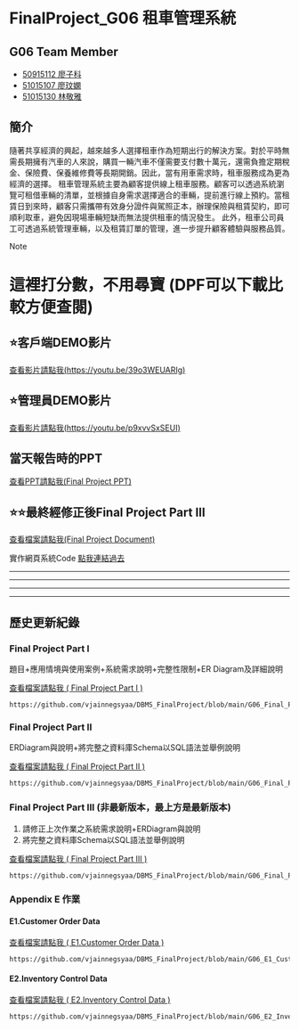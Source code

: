 # FinalProject_G06 租車管理系統

## G06 Team Member
* [50915112 廖子科](https://github.com/LiaoZike)
* [51015107 廖玟嫻](https://github.com/vjainnegsyaa/DBMS_FinalProject)
* [51015130 林敬雅](https://github.com/vjainnegsyaa/DBMS_FinalProject)

## 簡介
隨著共享經濟的興起，越來越多人選擇租車作為短期出行的解決方案。對於平時無需長期擁有汽車的人來說，購買一輛汽車不僅需要支付數十萬元，還需負擔定期稅金、保險費、保養維修費等長期開銷。因此，當有用車需求時，租車服務成為更為經濟的選擇。
租車管理系統主要為顧客提供線上租車服務。顧客可以透過系統瀏覽可租借車輛的清單，並根據自身需求選擇適合的車輛，提前進行線上預約。當租賃日到來時，顧客只需攜帶有效身分證件與駕照正本，辦理保險與租賃契約，即可順利取車，避免因現場車輛短缺而無法提供租車的情況發生。
此外，租車公司員工可透過系統管理車輛，以及租賃訂單的管理，進一步提升顧客體驗與服務品質。


> [!NOTE]
> # 這裡打分數，不用尋寶 (DPF可以下載比較方便查閱)
> ## ⭐客戶端DEMO影片
> [查看影片請點我(https://youtu.be/39o3WEUARIg)](https://youtu.be/39o3WEUARIg)
> ## ⭐管理員DEMO影片
> [查看影片請點我(https://youtu.be/p9xvvSxSEUI)](https://youtu.be/p9xvvSxSEUI)
> ## 當天報告時的PPT
> [查看PPT請點我(Final Project PPT) ](https://github.com/vjainnegsyaa/DBMS_FinalProject/blob/main/G06_Final_Project_Report_PPT.pdf)
> 
> ## ⭐⭐最終經修正後Final Project Part III 
> [查看檔案請點我(Final Project Document) ](https://github.com/vjainnegsyaa/DBMS_FinalProject/blob/main/G06_Final_Project_Document.pdf)
>
> 實作網頁系統Code
> [點我連結過去](https://github.com/LiaoZike/Car_Renntal)

---
---
---
---

## 歷史更新紀錄
### Final Project Part I

題目+應用情境與使用案例+系統需求說明+完整性限制+ER Diagram及詳細說明

[查看檔案請點我 ( Final Project Part I ) ](https://github.com/vjainnegsyaa/DBMS_FinalProject/blob/main/G06_Final_Project_I.pdf)
```!
https://github.com/vjainnegsyaa/DBMS_FinalProject/blob/main/G06_Final_Project_I.pdf
```

### Final Project Part II

ERDiagram與說明+將完整之資料庫Schema以SQL語法並舉例說明

[查看檔案請點我 ( Final Project Part II ) ](https://github.com/vjainnegsyaa/DBMS_FinalProject/blob/main/G06_Final_Project_II.pdf)
```!
https://github.com/vjainnegsyaa/DBMS_FinalProject/blob/main/G06_Final_Project_II.pdf
```

### Final Project Part III (非最新版本，最上方是最新版本)

1. 請修正上次作業之系統需求說明+ERDiagram與說明
2. 將完整之資料庫Schema以SQL語法並舉例說明

[查看檔案請點我 ( Final Project Part III ) ](https://github.com/vjainnegsyaa/DBMS_FinalProject/blob/main/G06_Final_Project_III.pdf)
```!
https://github.com/vjainnegsyaa/DBMS_FinalProject/blob/main/G06_Final_Project_III.pdf
```

### Appendix E 作業

#### E1.Customer Order Data
[查看檔案請點我 ( E1.Customer Order Data ) ](https://github.com/vjainnegsyaa/DBMS_FinalProject/blob/main/G06_E1_Customer_Order_Data.xlsx)
```!
https://github.com/vjainnegsyaa/DBMS_FinalProject/blob/main/G06_E1_Customer_Order_Data.xlsx
```

#### E2.Inventory Control Data
[查看檔案請點我 ( E2.Inventory Control Data ) ](https://github.com/vjainnegsyaa/DBMS_FinalProject/blob/main/G06_E2_Inventory_Contro.xlsx)
```!
https://github.com/vjainnegsyaa/DBMS_FinalProject/blob/main/G06_E2_Inventory_Contro.xlsx
```
